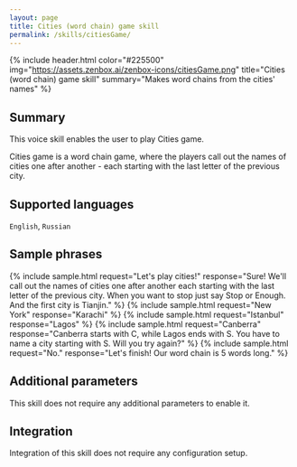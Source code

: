 ```yaml
---
layout: page
title: Cities (word chain) game skill
permalink: /skills/citiesGame/
---
```


{% include header.html color="#225500" img="https://assets.zenbox.ai/zenbox-icons/citiesGame.png" title="Cities (word chain) game skill" summary="Makes word chains from the cities' names" %}

## Summary
This voice skill enables the user to play Cities game.

Cities game is a word chain game, where the players call out the names of cities one after another - each starting with the last letter of the previous city.

## Supported languages
`English`, `Russian`

## Sample phrases
{% include sample.html request="Let's play cities!" response="Sure! We'll call out the names of cities one after another each starting with the last letter of the previous city. When you want to stop just say Stop or Enough. And the first city is Tianjin." %}
{% include sample.html request="New York" response="Karachi" %}
{% include sample.html request="Istanbul" response="Lagos" %}
{% include sample.html request="Canberra" response="Canberra starts with C, while Lagos ends with S. You have to name a city starting with S. Will you try again?" %}
{% include sample.html request="No." response="Let's finish! Our word chain is 5 words long." %}

## Additional parameters
This skill does not require any additional parameters to enable it.

## Integration
Integration of this skill does not require any configuration setup.
